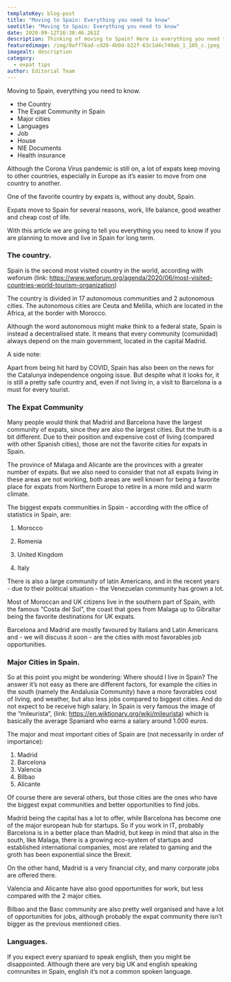 ```yaml
---
templateKey: blog-post
title: "Moving to Spain: Everything you need to know"
seotitle: "Moving to Spain: Everything you need to know"
date: 2020-09-12T16:38:46.261Z
description: Thinking of moving to Spain? Here is everything you need to know before moving
featuredimage: /img/0aff76ad-cd28-4b0d-b22f-63c1d4c749ab_1_105_c.jpeg
imagealt: description
category:
  - expat tips
author: Editorial Team
---
```

Moving to Spain, everything you need to know.





* the Country
* The Expat Community in Spain
* Major cities
* Languages
* Job
* House
* NIE Documents
* Health insurance



Although the Corona Virus pandemic is still on, a lot of expats keep moving to other countries, especially in Europe as it’s easier to move from one country to another.

One of the favorite country by expats is, without any doubt, Spain.

Expats move to Spain for several reasons, work, life balance, good weather and cheap cost of life.

With this article we are going to tell you everything you need to know if you are planning to move and live in Spain for long term.

### The country.

Spain is the second most visited country in the world, according with weforum (link: <https://www.weforum.org/agenda/2020/06/most-visited-countries-world-tourism-organization>)

The country is divided in 17 autonomous communities and 2 autonomous cities. The autonomous cities are Ceuta and Melilla, which are located in the Africa, at the border with Morocco.

Although the word autonomous might make think to a federal state, Spain is instead a decentralised state. It means that every community (comunidad) always depend on the main government, located in the capital Madrid.

A side note:

Apart from being hit hard by COVID, Spain has also been on the news for the Catalunya independence ongoing issue. But despite what it looks for, it is still a pretty safe country and, even if not living in, a visit to Barcelona is a must for every tourist.

### The Expat Community

Many people would think that Madrid and Barcelona have the largest community of expats, since they are also the largest cities. But the truth is a bit different. Due to their position and expensive cost of living (compared with other Spanish cities), those are not the favorite cities for expats in Spain.

The province of Malaga and Alicante are the provinces with a greater number of expats. But we also need to consider that not all expats living in these areas are not working, both areas are well known for being a favorite place for expats from Northern Europe to retire in a more mild and warm climate.

The biggest expats communities in Spain - according with the office of statistics in Spain, are:

1. Morocco

2. Romenia

3. United Kingdom

4. Italy

There is also a large community of latin Americans, and in the recent years - due to their political situation - the Venezuelan community has grown a lot.

Most of Moroccan and UK citizens live in the southern part of Spain, with the famous “Costa del Sol”, the coast that goes from Malaga up to Gibraltar being the favorite destinations for UK expats.

Barcelona and Madrid are mostly favoured by Italians and Latin Americans and - we will discuss it soon - are the cities with most favorables job opportunities.

### Major Cities in Spain.

So at this point you might be wondering: Where should I live in Spain? The answer it’s not easy as there are different factors, for example the cities in the south (namely the Andalusia Community) have a more favorables cost of living, and weather, but also less jobs compared to biggest cities. And do not expect to be receive high salary. In Spain is very famous the image of the “mileurista”, (link: <https://en.wiktionary.org/wiki/mileurista>) which is basically the average Spaniard who earns a salary around 1.000 euros.

The major and most important cities of Spain are (not necessarily in order of importance):

1. Madrid
2. Barcelona
3. Valencia
4. Bilbao
5. Alicante

Of course there are several others, but those cities are the ones who have the biggest expat communities and better opportunities to find jobs.

Madrid being the capital has a lot to offer, while Barcelona has become one of the major european hub for startups. So if you work in IT, probably Barcelona is in a better place than Madrid, but keep in mind that also in the south, like Malaga, there is a growing eco-system of startups and established international companies, most are related to gaming and the groth has been exponential since the Brexit.

On the other hand, Madrid is a very financial city, and many corporate jobs are offered there.

Valencia and Alicante have also good opportunities for work, but less compared with the 2 major cities.

Bilbao and the Basc community are also pretty well organised and have a lot of opportunities for jobs, although probably the expat community there isn’t bigger as the previous mentioned cities.

### Languages.

If you expect every spaniard to speak english, then you might be disappointed. Although there are very big UK and english speaking comnunites in Spain, english it’s not a common spoken language.
